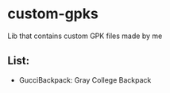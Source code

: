 # custom-gpks
Lib that contains custom GPK files made by me

## List:
- GucciBackpack: Gray College Backpack
